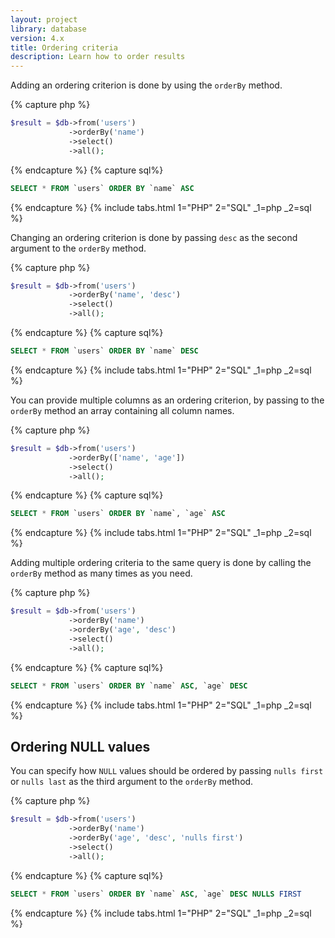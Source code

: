 ```yaml
---
layout: project
library: database
version: 4.x
title: Ordering criteria
description: Learn how to order results
---
```


Adding an ordering criterion is done by using the `orderBy` method.


{% capture php %}
```php
$result = $db->from('users')
             ->orderBy('name')
             ->select()
             ->all();
```
{% endcapture %}
{% capture sql%}
```sql
SELECT * FROM `users` ORDER BY `name` ASC
```
{% endcapture %}
{% include tabs.html 1="PHP" 2="SQL" _1=php _2=sql %}

Changing an ordering criterion is done by passing `desc` as the second argument to the `orderBy` method.


{% capture php %}
```php
$result = $db->from('users')
             ->orderBy('name', 'desc')
             ->select()
             ->all();
```
{% endcapture %}
{% capture sql%}
```sql
SELECT * FROM `users` ORDER BY `name` DESC
```
{% endcapture %}
{% include tabs.html 1="PHP" 2="SQL" _1=php _2=sql %}

You can provide multiple columns as an ordering criterion, by passing to the `orderBy` method 
an array containing all column names.


{% capture php %}
```php
$result = $db->from('users')
             ->orderBy(['name', 'age'])
             ->select()
             ->all();
```
{% endcapture %}
{% capture sql%}
```sql
SELECT * FROM `users` ORDER BY `name`, `age` ASC
```
{% endcapture %}
{% include tabs.html 1="PHP" 2="SQL" _1=php _2=sql %}


Adding multiple ordering criteria to the same query is done by calling the `orderBy` 
method as many times as you need.


{% capture php %}
```php
$result = $db->from('users')
             ->orderBy('name')
             ->orderBy('age', 'desc')
             ->select()
             ->all();
```
{% endcapture %}
{% capture sql%}
```sql
SELECT * FROM `users` ORDER BY `name` ASC, `age` DESC
```
{% endcapture %}
{% include tabs.html 1="PHP" 2="SQL" _1=php _2=sql %}

## Ordering NULL values

You can specify how `NULL` values should be ordered by passing `nulls first` or 
`nulls last` as the third argument to the `orderBy` method.


{% capture php %}
```php
$result = $db->from('users')
             ->orderBy('name')
             ->orderBy('age', 'desc', 'nulls first')
             ->select()
             ->all();
```
{% endcapture %}
{% capture sql%}
```sql
SELECT * FROM `users` ORDER BY `name` ASC, `age` DESC NULLS FIRST
```
{% endcapture %}
{% include tabs.html 1="PHP" 2="SQL" _1=php _2=sql %}
